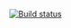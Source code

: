[![Build status](https://ci.appveyor.com/api/projects/status/8i0t86k9prjbevcr?svg=true)](https://ci.appveyor.com/project/VereskQA/aqahw2-4-1)